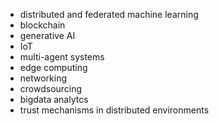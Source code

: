 + distributed and federated machine learning
+ blockchain
+ generative AI
+ IoT
+ multi-agent systems
+ edge computing
+ networking
+ crowdsourcing
+ bigdata analytcs
+ trust mechanisms in distributed environments
